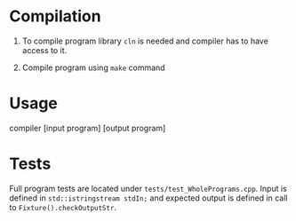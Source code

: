 Compilation
=================
1) To compile program library `cln` is needed and compiler has to have access to it.

2) Compile program using `make` command

Usage
=====
  compiler [input program] [output program]

Tests
=====
Full program tests are located under `tests/test_WholePrograms.cpp`. Input is defined in `std::istringstream stdIn;` and expected output is defined in call to `Fixture().checkOutputStr`.


